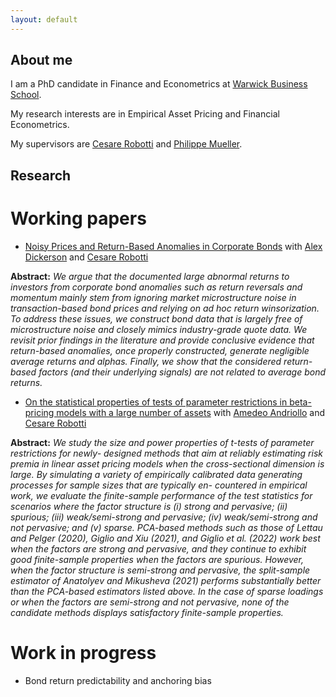 ```yaml
---
layout: default
---
```


## About me

I am a PhD candidate in Finance and Econometrics at [Warwick Business School](http://wbs.ac.uk/).

My research interests are in Empirical Asset Pricing and Financial Econometrics.

My supervisors are [Cesare Robotti](https://cesarerobotti.com) and [Philippe Mueller](https://www.wbs.ac.uk/about/person/philippe-mueller/).

## Research

# Working papers
- [Noisy Prices and Return-Based Anomalies in Corporate Bonds](https://papers.ssrn.com/sol3/papers.cfm?abstract_id=4575879) with [Alex Dickerson](https://www.alexdickerson.com/home) and [Cesare Robotti](https://cesarerobotti.com)
  
**Abstract:**
*We argue that the documented large abnormal returns to investors from corporate bond anomalies such as return reversals and momentum mainly stem from ignoring market microstructure noise in
transaction-based bond prices and relying on ad hoc return winsorization. To address these issues, we construct bond data that is largely free of microstructure noise and closely mimics industry-grade quote data. We revisit prior findings in the literature and provide conclusive evidence that return-based anomalies, once properly constructed, generate negligible average returns and alphas. Finally, we show that the considered return-based factors (and their underlying signals) are not related to average bond returns.*
  
- [On the statistical properties of tests of parameter restrictions in beta-pricing models with a large number of assets](https://www.cesarerobotti.com/wp-content/uploads/2023/01/ARR_statistical.pdf) with [Amedeo Andriollo](https://warwick.ac.uk/fac/soc/economics/staff/aandriollo/) and [Cesare Robotti](https://cesarerobotti.com)
  
**Abstract:**
*We study the size and power properties of t-tests of parameter restrictions for newly- designed methods that aim at reliably estimating risk premia in linear asset pricing models when the cross-sectional dimension is large. By simulating a variety of empirically calibrated data generating processes for sample sizes that are typically en- countered in empirical work, we evaluate the finite-sample performance of the test statistics for scenarios where the factor structure is (i) strong and pervasive; (ii) spurious; (iii) weak/semi-strong and pervasive; (iv) weak/semi-strong and not pervasive; and (v) sparse. PCA-based methods such as those of Lettau and Pelger (2020), Giglio and Xiu (2021), and Giglio et al. (2022) work best when the factors are strong and pervasive, and they continue to exhibit good finite-sample properties when the factors are spurious. However, when the factor structure is semi-strong and pervasive, the split-sample estimator of Anatolyev and Mikusheva (2021) performs substantially better than the PCA-based estimators listed above. In the case of sparse loadings or when the factors are semi-strong and not pervasive, none of the candidate methods displays satisfactory finite-sample properties.*

# Work in progress
- Bond return predictability and anchoring bias
